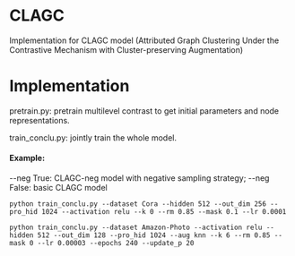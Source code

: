 # CLAGC
Implementation for CLAGC model (Attributed Graph Clustering Under the Contrastive Mechanism with Cluster-preserving Augmentation)

# Implementation
pretrain.py: pretrain multilevel contrast to get initial parameters and node representations.

train_conclu.py: jointly train the whole model.

#### Example:

--neg True: CLAGC-neg model with negative sampling strategy; --neg False: basic CLAGC model

```
python train_conclu.py --dataset Cora --hidden 512 --out_dim 256 --pro_hid 1024 --activation relu --k 0 --rm 0.85 --mask 0.1 --lr 0.0001

python train_conclu.py --dataset Amazon-Photo --activation relu --hidden 512 --out_dim 128 --pro_hid 1024 --aug knn --k 6 --rm 0.85 --mask 0 --lr 0.00003 --epochs 240 --update_p 20
```
